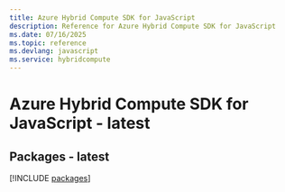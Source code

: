 ```yaml
---
title: Azure Hybrid Compute SDK for JavaScript
description: Reference for Azure Hybrid Compute SDK for JavaScript
ms.date: 07/16/2025
ms.topic: reference
ms.devlang: javascript
ms.service: hybridcompute
---
```

# Azure Hybrid Compute SDK for JavaScript - latest
## Packages - latest
[!INCLUDE [packages](hybrid-compute-index.md)]